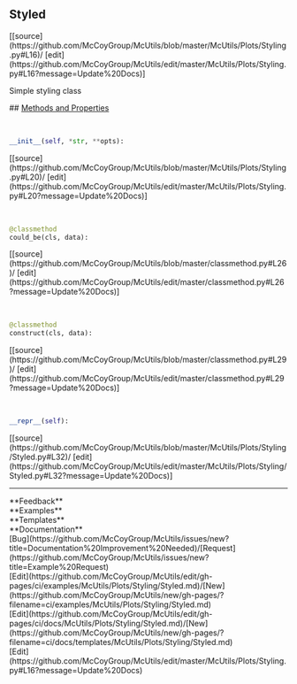 ## <a id="McUtils.Plots.Styling.Styled">Styled</a> 

<div class="docs-source-link" markdown="1">
[[source](https://github.com/McCoyGroup/McUtils/blob/master/McUtils/Plots/Styling.py#L16)/
[edit](https://github.com/McCoyGroup/McUtils/edit/master/McUtils/Plots/Styling.py#L16?message=Update%20Docs)]
</div>

Simple styling class







<div class="collapsible-section">
 <div class="collapsible-section collapsible-section-header" markdown="1">
## <a class="collapse-link" data-toggle="collapse" href="#methods" markdown="1"> Methods and Properties</a> <a class="float-right" data-toggle="collapse" href="#methods"><i class="fa fa-chevron-down"></i></a>
 </div>
 <div class="collapsible-section collapsible-section-body collapse show" id="methods" markdown="1">
 
<a id="McUtils.Plots.Styling.Styled.__init__" class="docs-object-method">&nbsp;</a> 
```python
__init__(self, *str, **opts): 
```
<div class="docs-source-link" markdown="1">
[[source](https://github.com/McCoyGroup/McUtils/blob/master/McUtils/Plots/Styling.py#L20)/
[edit](https://github.com/McCoyGroup/McUtils/edit/master/McUtils/Plots/Styling.py#L20?message=Update%20Docs)]
</div>


<a id="McUtils.Plots.Styling.Styled.could_be" class="docs-object-method">&nbsp;</a> 
```python
@classmethod
could_be(cls, data): 
```
<div class="docs-source-link" markdown="1">
[[source](https://github.com/McCoyGroup/McUtils/blob/master/classmethod.py#L26)/
[edit](https://github.com/McCoyGroup/McUtils/edit/master/classmethod.py#L26?message=Update%20Docs)]
</div>


<a id="McUtils.Plots.Styling.Styled.construct" class="docs-object-method">&nbsp;</a> 
```python
@classmethod
construct(cls, data): 
```
<div class="docs-source-link" markdown="1">
[[source](https://github.com/McCoyGroup/McUtils/blob/master/classmethod.py#L29)/
[edit](https://github.com/McCoyGroup/McUtils/edit/master/classmethod.py#L29?message=Update%20Docs)]
</div>


<a id="McUtils.Plots.Styling.Styled.__repr__" class="docs-object-method">&nbsp;</a> 
```python
__repr__(self): 
```
<div class="docs-source-link" markdown="1">
[[source](https://github.com/McCoyGroup/McUtils/blob/master/McUtils/Plots/Styling/Styled.py#L32)/
[edit](https://github.com/McCoyGroup/McUtils/edit/master/McUtils/Plots/Styling/Styled.py#L32?message=Update%20Docs)]
</div>
 </div>
</div>












---


<div markdown="1" class="text-secondary">
<div class="container">
  <div class="row">
   <div class="col" markdown="1">
**Feedback**   
</div>
   <div class="col" markdown="1">
**Examples**   
</div>
   <div class="col" markdown="1">
**Templates**   
</div>
   <div class="col" markdown="1">
**Documentation**   
</div>
   <div class="col" markdown="1">
   
</div>
   <div class="col" markdown="1">
   
</div>
   <div class="col" markdown="1">
   
</div>
</div>
  <div class="row">
   <div class="col" markdown="1">
[Bug](https://github.com/McCoyGroup/McUtils/issues/new?title=Documentation%20Improvement%20Needed)/[Request](https://github.com/McCoyGroup/McUtils/issues/new?title=Example%20Request)   
</div>
   <div class="col" markdown="1">
[Edit](https://github.com/McCoyGroup/McUtils/edit/gh-pages/ci/examples/McUtils/Plots/Styling/Styled.md)/[New](https://github.com/McCoyGroup/McUtils/new/gh-pages/?filename=ci/examples/McUtils/Plots/Styling/Styled.md)   
</div>
   <div class="col" markdown="1">
[Edit](https://github.com/McCoyGroup/McUtils/edit/gh-pages/ci/docs/McUtils/Plots/Styling/Styled.md)/[New](https://github.com/McCoyGroup/McUtils/new/gh-pages/?filename=ci/docs/templates/McUtils/Plots/Styling/Styled.md)   
</div>
   <div class="col" markdown="1">
[Edit](https://github.com/McCoyGroup/McUtils/edit/master/McUtils/Plots/Styling.py#L16?message=Update%20Docs)   
</div>
   <div class="col" markdown="1">
   
</div>
   <div class="col" markdown="1">
   
</div>
   <div class="col" markdown="1">
   
</div>
</div>
</div>
</div>